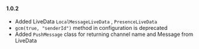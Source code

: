 #### 1.0.2
* Added LiveData `LocalMessageLiveData` , `PresenceLiveData`
* `gcm(true, "senderId")` method in configuration is deprecated
* Added `PushMessage` class for returning channel name and Message from LiveData